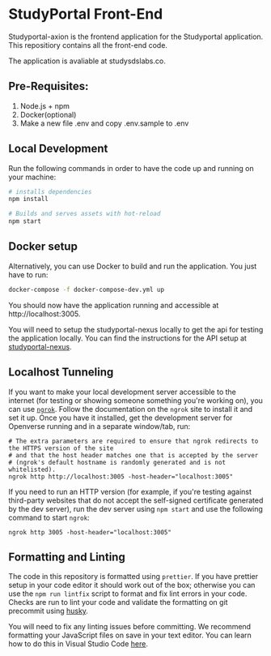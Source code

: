 # StudyPortal Front-End

Studyportal-axion is the frontend application for the Studyportal application. This repositiory contains all the front-end code.

The application is avaliable at studysdslabs.co.

## Pre-Requisites:

1. Node.js + npm
1. Docker(optional)
1. Make a new file .env and copy .env.sample to .env

## Local Development

Run the following commands in order to have the code up and running on your machine:

```bash
# installs dependencies
npm install

# Builds and serves assets with hot-reload
npm start
```

## Docker setup

Alternatively, you can use Docker to build and run the application. You just have to run:

```bash
docker-compose -f docker-compose-dev.yml up
```

You should now have the application running and accessible at http://localhost:3005.

You will need to setup the studyportal-nexus locally to get the api for testing the application locally. You can find the instructions for the API setup at [studyportal-nexus](https://github.com/sdslabs/studyportal-nexus).

## Localhost Tunneling

If you want to make your local development server accessible to the internet (for testing or showing someone something you're working on), you can use [`ngrok`](https://ngrok.com/). Follow the documentation on the `ngrok` site to install it and set it up. Once you have it installed, get the development server for Openverse running and in a separate window/tab, run:

```
# The extra parameters are required to ensure that ngrok redirects to the HTTPS version of the site
# and that the host header matches one that is accepted by the server
# (ngrok's default hostname is randomly generated and is not whitelisted).
ngrok http http://localhost:3005 -host-header="localhost:3005"
```

If you need to run an HTTP version (for example, if you're testing against third-party websites that do not accept the self-signed certificate generated by the dev server), run the dev server using `npm start` and use the following command to start `ngrok`:

```
ngrok http 3005 -host-header="localhost:3005"
```

## Formatting and Linting

The code in this repository is formatted using `prettier`. If you have prettier setup in your code editor it should work out of the box; otherwise you can use the `npm run lintfix` script to format and fix lint errors in your code. Checks are run to lint your code and validate the formatting on git precommit using [husky](https://github.com/typicode/husky).

You will need to fix any linting issues before committing. We recommend formatting your JavaScript files on save in your text editor. You can learn how to do this in Visual Studio Code [here](https://marketplace.visualstudio.com/items?itemName=esbenp.prettier-vscode#format-on-save).
